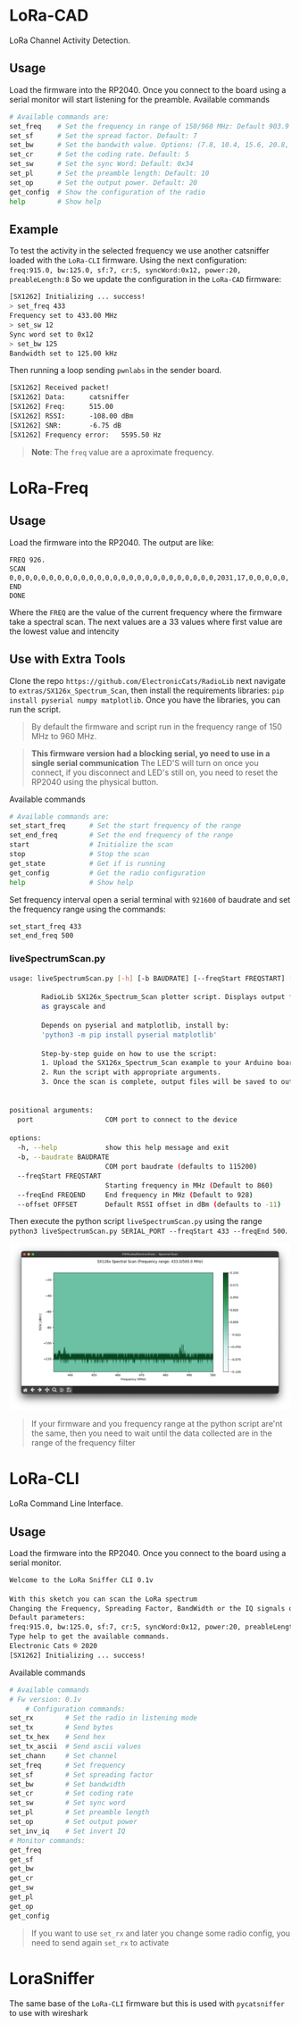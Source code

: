 # LoRa-CAD
LoRa Channel Activity Detection.

## Usage
Load the firmware into the RP2040. Once you connect to the board using a serial monitor will start listening for the preamble.
Available commands
```bash
# Available commands are:
set_freq    # Set the frequency in range of 150/960 MHz: Default 903.9
set_sf      # Set the spread factor. Default: 7
set_bw      # Set the bandwith value. Options: (7.8, 10.4, 15.6, 20.8, 31.25, 41.7, 62.5, 125, 250, 500) kHz: Default 250
set_cr      # Set the coding rate. Default: 5
set_sw      # Set the sync Word: Default: 0x34
set_pl      # Set the preamble length: Default: 10
set_op      # Set the output power. Default: 20
get_config  # Show the configuration of the radio
help        # Show help
```
## Example

To test the activity in the selected frequency we use another catsniffer loaded with the `LoRa-CLI` firmware.
Using the next configuration: `freq:915.0, bw:125.0, sf:7, cr:5, syncWord:0x12, power:20, preableLength:8`
So we update the configuration in the `LoRa-CAD` firmware:
```bash
[SX1262] Initializing ... success!
> set_freq 433
Frequency set to 433.00 MHz
> set_sw 12
Sync word set to 0x12
> set_bw 125
Bandwidth set to 125.00 kHz
```
Then running a loop sending `pwnlabs` in the sender board.
```txt
[SX1262] Received packet!
[SX1262] Data:		catsniffer
[SX1262] Freq:		515.00
[SX1262] RSSI:		-108.00 dBm
[SX1262] SNR:		-6.75 dB
[SX1262] Frequency error:	5595.50 Hz
```

> **Note**: The `freq` value are a aproximate frequency.


# LoRa-Freq
## Usage
Load the firmware into the RP2040. The output are like:
```text
FREQ 926.
SCAN 0,0,0,0,0,0,0,0,0,0,0,0,0,0,0,0,0,0,0,0,0,0,0,0,0,0,2031,17,0,0,0,0,0, END
DONE
```

Where the `FREQ` are the value of the current frequency where the firmware take a spectral scan.
The next values are a 33 values where first value are the lowest value and intencity

## Use with Extra Tools
Clone the repo `https://github.com/ElectronicCats/RadioLib` next navigate to `extras/SX126x_Spectrum_Scan`, then install the requirements libraries: `pip install pyserial numpy matplotlib`.
Once you have the libraries, you can run the script.

> By default the firmware and script run in the frequency range of 150 MHz to 960 MHz.

> **This firmware version had a blocking serial, yo need to use in a single serial communication** The LED'S will turn on once you connect, if you disconnect and LED's still on, you need to reset the RP2040 using the physical button.

Available commands
```bash 
# Available commands are: 
set_start_freq      # Set the start frequency of the range
set_end_freq        # Set the end frequency of the range
start               # Initialize the scan
stop                # Stop the scan
get_state           # Get if is running
get_config          # Get the radio configuration
help                # Show help
```

Set frequency interval open a serial terminal with `921600` of baudrate and set the frequency range using the commands:
```bash
set_start_freq 433
set_end_freq 500
```
### liveSpectrumScan.py

```bash
usage: liveSpectrumScan.py [-h] [-b BAUDRATE] [--freqStart FREQSTART] [--freqEnd FREQEND] [--offset OFFSET] port

        RadioLib SX126x_Spectrum_Scan plotter script. Displays output from SX126x_Spectrum_Scan example
        as grayscale and

        Depends on pyserial and matplotlib, install by:
        'python3 -m pip install pyserial matplotlib'

        Step-by-step guide on how to use the script:
        1. Upload the SX126x_Spectrum_Scan example to your Arduino board with SX1262 connected.
        2. Run the script with appropriate arguments.
        3. Once the scan is complete, output files will be saved to out/


positional arguments:
  port                  COM port to connect to the device

options:
  -h, --help            show this help message and exit
  -b, --baudrate BAUDRATE
                        COM port baudrate (defaults to 115200)
  --freqStart FREQSTART
                        Starting frequency in MHz (Default to 860)
  --freqEnd FREQEND     End frequency in MHz (Default to 928)
  --offset OFFSET       Default RSSI offset in dBm (defaults to -11)
```

Then execute the python script `liveSpectrumScan.py` using the range `python3 liveSpectrumScan.py SERIAL_PORT --freqStart 433 --freqEnd 500`.

![Script running](docs/liveSpectrumScan.png)


> If your firmware and you frequency range at the python script are'nt the same, then you need to wait until the data collected are in the range of the frequency filter

# LoRa-CLI
LoRa Command Line Interface.

## Usage
Load the firmware into the RP2040. Once you connect to the board using a serial monitor.

```bash
Welcome to the LoRa Sniffer CLI 0.1v

With this sketch you can scan the LoRa spectrum
Changing the Frequency, Spreading Factor, BandWidth or the IQ signals of the radio.
Default parameters:
freq:915.0, bw:125.0, sf:7, cr:5, syncWord:0x12, power:20, preableLength:8
Type help to get the available commands.
Electronic Cats ® 2020
[SX1262] Initializing ... success!
```
Available commands
```bash
# Available commands
# Fw version: 0.1v
	# Configuration commands:
set_rx        # Set the radio in listening mode
set_tx        # Send bytes
set_tx_hex    # Send hex
set_tx_ascii  # Send ascii values
set_chann     # Set channel
set_freq      # Set frequency
set_sf        # Set spreading factor
set_bw        # Set bandwidth
set_cr        # Set coding rate
set_sw        # Set sync word
set_pl        # Set preamble length
set_op        # Set output power
set_inv_iq    # Set invert IQ
# Monitor commands:
get_freq
get_sf
get_bw
get_cr
get_sw
get_pl
get_op
get_config
```

> If you want to use `set_rx` and later you change some radio config, you need to send again `set_rx` to activate

# LoraSniffer

The same base of the `LoRa-CLI` firmware but this is used with `pycatsniffer` to use with wireshark

